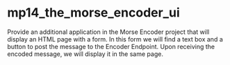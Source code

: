 # mp14_the_morse_encoder_ui

Provide an additional application in the Morse Encoder project that will display an HTML page with a form. In this form we will find a text box and a button to post the message to the Encoder Endpoint. Upon receiving the encoded message, we will display it in the same page.